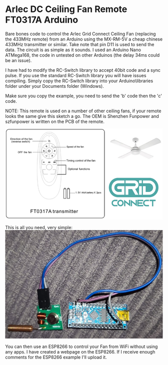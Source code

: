 # Arlec DC Ceiling Fan Remote FT0317A Arduino
Bare bones code to control the Arlec Grid Connect Ceiling Fan (replacing the 433MHz remote) from an Arduino using the MX-RM-5V a cheap chinese 433MHz transmitter or similar. Take note that pin D11 is used to send the data. The circuit is as simple as it sounds. I used an Arduino Nano ATMega168, the code in untested on other Arduinos (the delay 34ms could be an issue).

I have had to modify the RC-Switch library to accept 40bit code and a sync pulse. If you use the standard RC-Switch library you will have issues compiling. Simply copy the RC-Switch library into your Arduino\libraries folder under your Documents folder (Windows).

Make sure you copy the example, you need to send the 'b' code then the 'c' code.

NOTE: This remote is used on a number of other ceiling fans, if your remote looks the same give this sketch a go. The OEM is Shenzhen Funpower and szfunpower is written on the PCB of the remote. 

![FT0317A image](FT0317A.png?raw=true "FT0317A Image")

This is all you need, very simple:
![Circuit image](Circuit.jpg?raw=true "Circuit Image")

You can then use an ESP8266 to control your Fan from WiFi without using any apps. I have created a webpage on the ESP8266. If I receive enough comments for the ESP8266 example I'll upload it.
